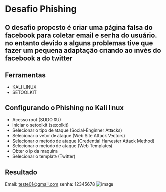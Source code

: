 # Desafio Phishing
## O desafio proposto é criar uma página falsa do facebook para coletar email e senha do usuário. no entanto devido a alguns problemas tive que fazer um pequena adaptação criando ao invés do facebook a do twitter
## Ferramentas
- KALI LINUX
- SETOOLKIT
## Configurando o Phishing no Kali linux
- Acesso root (SUDO SU)
- iniciar o setoolkit (setoolkit)
- Selecionar o tipo de ataque (Social-Enginner Attacks)
- Selecionar o vetor de ataque (Web Site Attack Vectors)
- Selecionar o metodo de ataque (Credential Harvester Attack Method)
- Selecionar o metodo de ataque (Web Templates)
- Obter o ip da maquina
- Selecionar o template (Twitter)

## Resultado
Email: teste01@gmail.com
senha: 12345678
![image](https://github.com/DSFerrari/Desafio-Phishing/assets/123684908/60e4a546-9abc-4d41-98a4-e4befa7be8f4)
